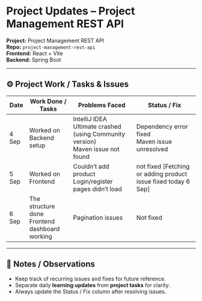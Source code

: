 # Project Updates – Project Management REST API

**Project:** Project Management REST API  
**Repo:** `project-management-rest-api`  
**Frontend:** React + Vite  
**Backend:** Spring Boot  

---

## ⚙️ Project Work / Tasks & Issues

| Date    | Work Done / Tasks                              | Problems Faced                                      | Status / Fix                       |
|---------|-----------------------------------------------|----------------------------------------------------|------------------------------------|
| 4 Sep   | Worked on Backend setup                        | IntelliJ IDEA Ultimate crashed (using Community version)<br>Maven issue not found | Dependency error fixed<br>Maven issue unresolved |
| 5 Sep   | Worked on Frontend                             | Couldn’t add product<br>Login/register pages didn’t load | not fixed  [Fetching or adding product issue fixed today 6 Sep]                   |
| 6 Sep   | The structure done<br>Frontend dashboard working| Pagination issues                                   | Not fixed                           |

---

## 📝 Notes / Observations
- Keep track of recurring issues and fixes for future reference.  
- Separate daily **learning updates** from **project tasks** for clarity.  
- Always update the Status / Fix column after resolving issues.

